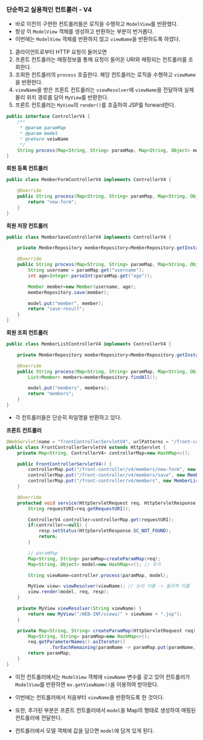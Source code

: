 ### 단순하고 실용적인 컨트롤러 - V4
- 바로 이전의 구현한 컨트롤러들은 로직을 수행하고 `ModelView`를 반환했다.
- 항상 이 `ModelView` 객체를 생성하고 반환하는 부분이 번거롭다.
- 이번에는 `ModelView` 객체를 반환하지 않고 `viewName`을 반환하도록 하였다.


1. 클라이언트로부터 HTTP 요청이 들어오면
2. 프론트 컨트롤러는 매핑정보를 통해 요청이 들어온 URI와 매핑되는 컨트롤러를 조회한다.
3. 조회한 컨트롤러의 `process` 호출한다. 해당 컨트롤러는 로직을 수행하고 `viewName`을 반환한다.
4. `viewName`을 받은 프론트 컨트롤러는 `viewResolver`에 `viewName`을 전달하여 실제 물리 위치 경로를 담아 `MyView`를 반환한다.
5. 프론트 컨트롤러는 `MyView`의 `render()`를 호출하여 JSP를 forward한다.

```java
public interface ControllerV4 {
    /**
     * @param paramMap
     * @param model
     * @return veiwName
     */
    String process(Map<String, String> paramMap, Map<String, Object> model);
}
```

**회원 등록 컨트롤러**
```java
public class MemberFormControllerV4 implements ControllerV4 {

    @Override
    public String process(Map<String, String> paramMap, Map<String, Object> model) {
        return "new-form";
    }
}
```

**회원 저장 컨트롤러**
```java
public class MemberSaveControllerV4 implements ControllerV4 {

    private MemberRepository memberRepository=MemberRepository.getInstance();

    @Override
    public String process(Map<String, String> paramMap, Map<String, Object> model) {
        String username = paramMap.get("username");
        int age=Integer.parseInt(paramMap.get("age"));

        Member member=new Member(username, age);
        memberRepository.save(member);

        model.put("member", member);
        return "save-result";
    }
}
```

**회원 조회 컨트롤러**
```java
public class MemberListControllerV4 implements ControllerV4 {

    private MemberRepository memberRepository=MemberRepository.getInstance();

    @Override
    public String process(Map<String, String> paramMap, Map<String, Object> model) {
        List<Member> members=memberRepository.findAll();

        model.put("members", members);
        return "members";
    }
}
```
- 각 컨트롤러들은 단순히 파일명을 반환하고 있다.


**프론트 컨트롤러**
```java
@WebServlet(name = "frontControllerServletV4", urlPatterns = "/front-controller/v4/*")
public class FrontControllerServletV4 extends HttpServlet {
    private Map<String, ControllerV4> controllerMap=new HashMap<>();

    public FrontControllerServletV4() {
        controllerMap.put("/front-controller/v4/members/new-form", new MemberFormControllerV4());
        controllerMap.put("/front-controller/v4/members/save", new MemberSaveControllerV4());
        controllerMap.put("/front-controller/v4/members", new MemberListControllerV4());
    }

    @Override
    protected void service(HttpServletRequest req, HttpServletResponse resp) throws ServletException, IOException {
        String requestURI=req.getRequestURI();

        ControllerV4 controller=controllerMap.get(requestURI);
        if(controller==null) {
            resp.setStatus(HttpServletResponse.SC_NOT_FOUND);
            return;
        }

        // paramMap
        Map<String, String> paramMap=createParamMap(req);
        Map<String, Object> model=new HashMap<>(); // 추가

        String viewName=controller.process(paramMap, model);

        MyView view= viewResolver(viewName); // 논리 이름 -> 물리적 이름
        view.render(model, req, resp);
    }

    private MyView viewResolver(String viewName) {
        return new MyView("/WEB-INF/views/" + viewName + ".jsp");
    }

    private Map<String, String> createParamMap(HttpServletRequest req) {
        Map<String, String> paramMap=new HashMap<>();
        req.getParameterNames().asIterator()
                .forEachRemaining(paramName -> paramMap.put(paramName, req.getParameter(paramName)));
        return paramMap;
    }
}
```
- 이전 컨트롤러에서는 `ModelView` 객체에 `viewName` 변수를 갖고 있어 컨트롤러가 `ModelView`를 반환하면 `mv.getViewName()`을 이용하여 받아왔다.
- 이번에는 컨트롤러에서 처음부터 `viewName`을 반환하도록 한 것이다.

- 또한, 추가된 부분은 프론트 컨트롤러에서 `model`을 Map의 형태로 생성하여 매핑된 컨트롤러에 전달한다.
- 컨트롤러에서 모델 객체에 값을 담으면 `model`에 담겨 있게 된다.